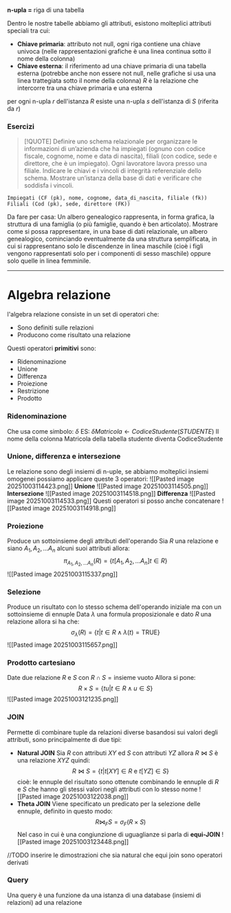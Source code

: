 **n-upla =** riga di una tabella

Dentro le nostre tabelle abbiamo gli attributi, esistono molteplici attributi speciali tra cui:
- **Chiave primaria**: attributo not null, ogni riga contiene una chiave univoca (nelle rappresentazioni grafiche è una linea continua sotto il nome della colonna)
- **Chiave esterna**: il riferimento ad una chiave primaria di una tabella esterna (potrebbe anche non essere not null, nelle grafiche si usa una linea trattegiata sotto il nome della colonna)
$R$ è la relazione che intercorre tra una chiave primaria e una esterna

per ogni n-upla $r$ dell'istanza $R$ esiste una n-upla $s$ dell'istanza di $S$ (riferita da $r$) 


### Esercizi


> [!QUOTE] 
> Definire uno schema relazionale per organizzare le informazioni di un’azienda che ha impiegati (ognuno con codice fiscale, cognome, nome e data di nascita), filiali (con codice, sede e direttore, che è un impiegato). Ogni lavoratore lavora presso una filiale. Indicare le chiavi e i vincoli di integrità referenziale dello schema. Mostrare un’istanza della base di dati e verificare che soddisfa i vincoli.

```
Impiegati (CF (pk), nome, cognome, data_di_nascita, filiale (fk))
Filiali (Cod (pk), sede, direttore (FK))
```

Da fare per casa:
Un albero genealogico rappresenta, in forma grafica, la struttura di una famiglia (o più famiglie, quando è ben articolato). Mostrare come si possa rappresentare, in una base di dati relazionale, un albero genealogico, cominciando eventualmente da una struttura semplificata, in cui si rappresentano solo le discendenze in linea maschile (cioè i figli vengono rappresentati solo per i componenti di sesso maschile) oppure solo quelle in linea femminile.

---
# Algebra relazione

l'algebra relazione consiste in un set di operatori che: 
- Sono definiti sulle relazioni
- Producono come risultato una relazione

Questi operatori **primitivi** sono:
- Ridenominazione
- Unione
- Differenza
- Proiezione
- Restrizione
- Prodotto

### Ridenominazione
Che usa come simbolo: $\delta$ 
ES: $\delta Matricola \leftarrow CodiceStudente (STUDENTE)$ 
Il nome della colonna Matricola della tabella studente diventa CodiceStudente

### Unione, differenza e intersezione

Le relazione sono degli insiemi di n-uple, se abbiamo molteplici insiemi omogenei possiamo applicare queste 3 operatori:
![[Pasted image 20251003114423.png]]
**Unione**
![[Pasted image 20251003114505.png]]
**Intersezione**
![[Pasted image 20251003114518.png]]
**Differenza**
![[Pasted image 20251003114533.png]]
Questi operatori si posso anche concatenare
![[Pasted image 20251003114918.png]]
### Proiezione
Produce un sottoinsieme degli attributi dell'operando 
Sia $R$ una relazione e siano $A_1, A_2, ... A_n$ alcuni suoi attributi allora:
$$\pi_{A_1, A_2, ... A_n}(R) = \{t[A_1, A_2, ... A_n]t \in R\}$$
![[Pasted image 20251003115337.png]]

### Selezione
Produce un risultato con lo stesso schema dell'operando iniziale ma con un sottoinsieme di ennuple
Data $\lambda$ una formula proposizionale e dato $R$ una relazione allora si ha che:
$$\sigma_\lambda(R) = \{t|t\in R ∧ \lambda(t) = \text{TRUE}\}$$ ![[Pasted image 20251003115657.png]]
### Prodotto cartesiano
Date due relazione $R$ e $S$ con $R ∩ S = \text{insieme vuoto}$ 
Allora si pone:
$$R \times S = \{tu| t \in R ∧ u \in S\}$$ ![[Pasted image 20251003121235.png]]
### JOIN
Permette di combinare tuple da relazioni diverse basandosi sui valori degli attributi, sono principalmente di due tipi:
- **Natural JOIN**
  Sia $R$ con attributi $XY$ ed $S$ con attributi $YZ$ allora $R⋈S$ è una relazione $XYZ$ quindi: $$R⋈S = \{t|t[XY] \in R \text{ e } t[YZ] \in S\}$$
  cioè: le ennuple del risultato sono ottenute combinando le ennuple di $R$ e $S$ che hanno gli stessi valori negli attributi con lo stesso nome
  ![[Pasted image 20251003122038.png]]
- **Theta JOIN**
  Viene specificato un predicato per la selezione delle ennuple, definito in questo modo:
  $$R⋈_F S = \sigma_F(R\times S)$$ Nel caso in cui è una congiunzione di uguaglianze si parla di **equi-JOIN** 
  ![[Pasted image 20251003123448.png]]

//TODO inserire le dimostrazioni che sia natural che equi join sono operatori derivati

### Query
Una query è una funzione da una istanza di una database (insiemi di relazioni) ad una relazione